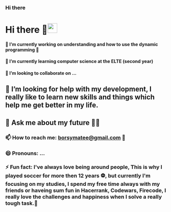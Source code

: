### Hi there 

<!--
**borsym/borsym** is a ✨ _special_ ✨ repository because its `README.md` (this file) appears on your GitHub profile.
![Anurag's github stats](https://github-readme-stats.vercel.app/api?username=borsym&hide=contribs,prs)
-->

# Hi there  👋<img src="https://raw.githubusercontent.com/MartinHeinz/MartinHeinz/master/wave.gif" width="30px">

#### 🔭 I’m currently working on understanding and how to use the dynamic programming 👻
#### 🌱 I’m currently learning computer science at the ELTE (second year)
#### 👯 I’m looking to collaborate on ...
## 🤔 I’m looking for help with my development, I really like to learn new skills and things which help me get better in my life.
## 💬 Ask me about my future ✋🏼
### 📫 How to reach me: borsymatee@gmail.com 💬
### 😄 Pronouns: ...
### ⚡ Fun fact: I've always love being around people, This is why I played soccer for more then 12 years ⚽, but currently I'm focusing on my studies, I spend my free time always with my friends or haveing sum fun in Hacerrank, Codewars, Firecode, I really love the challenges and happiness when I solve a really tough task.🤔 



